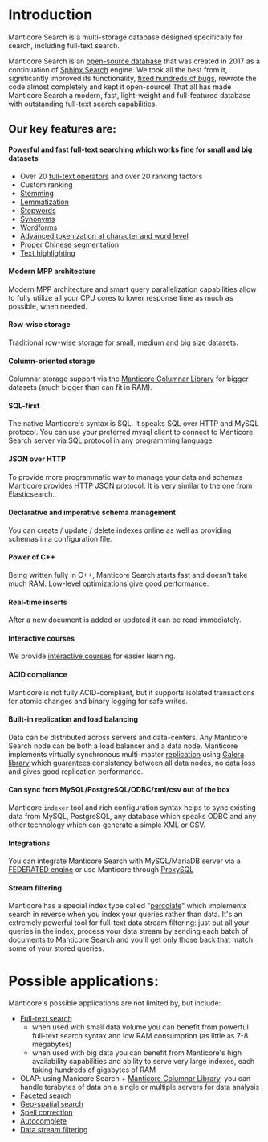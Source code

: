 # Introduction

Manticore Search is a multi-storage database designed specifically for search, including full-text search.

Manticore Search is an [open-source database](https://github.com/manticoresoftware/manticoresearch/) that was created in 2017 as a continuation of [Sphinx Search](https://sphinxsearch.com/) engine. We took all the best from it, significantly improved its functionality, [fixed hundreds of bugs](https://manual.manticoresearch.com/Changelog), rewrote the code almost completely and kept it open-source! That all has made Manticore Search a modern, fast, light-weight and full-featured database with outstanding full-text search capabilities.

## Our key features are:
#### Powerful and fast full-text searching which works fine for small and big datasets
  * Over 20 [full-text operators](https://play.manticoresearch.com/fulltextintro/)<!--{target="_blank"}--> and over 20 ranking factors
  * Custom ranking
  * [Stemming](Creating_an_index/NLP_and_tokenization/Morphology.md)
  * [Lemmatization](Creating_an_index/NLP_and_tokenization/Morphology.md)
  * [Stopwords](Creating_an_index/NLP_and_tokenization/Ignoring_stop-words.md)
  * [Synonyms](Creating_an_index/NLP_and_tokenization/Exceptions.md)
  * [Wordforms](Creating_an_index/NLP_and_tokenization/Wordforms.md)
  * [Advanced tokenization at character and word level](Creating_an_index/NLP_and_tokenization/Low-level_tokenization.md)
  * [Proper Chinese segmentation](Creating_an_index/NLP_and_tokenization/CJK.md)
  * [Text highlighting](Searching/Highlighting.md)

#### Modern MPP architecture
Modern MPP architecture and smart query parallelization capabilities allow to fully utilize all your CPU cores to lower response time as much as possible, when needed.

#### Row-wise storage
Traditional row-wise storage for small, medium and big size datasets.

#### Column-oriented storage
Columnar storage support via the [Manticore Columnar Library](https://github.com/manticoresoftware/columnar/) for bigger datasets (much bigger than can fit in RAM).

#### SQL-first
The native Manticore's syntax is SQL. It speaks SQL over HTTP and MySQL protocol. You can use your preferred mysql client to connect to Manticore Search server via SQL protocol in any programming language.

#### JSON over HTTP
To provide more programmatic way to manage your data and schemas Manticore provides [HTTP JSON](Searching/Full_text_matching/Basic_usage.md#HTTP-JSON) protocol. It is very similar to the one from Elasticsearch.

#### Declarative and imperative schema management
You can create / update / delete indexes online as well as providing schemas in a configuration file.

#### Power of C++
Being written fully in C++, Manticore Search starts fast and doesn't take much RAM. Low-level optimizations give good performance.

#### Real-time inserts
After a new document is added or updated it can be read immediately.

#### Interactive courses
We provide [interactive courses](https://play.manticoresearch.com/) for easier learning.

#### ACID compliance
Manticore is not fully ACID-compliant, but it supports isolated transactions for atomic changes and binary logging for safe writes.

#### Built-in replication and load balancing
Data can be distributed across servers and data-centers. Any Manticore Search node can be both a load balancer and a data node. Manticore implements virtually synchronous multi-master [replication](https://play.manticoresearch.com/replication/) using [Galera library](https://galeracluster.com/) which guarantees consistency between all data nodes, no data loss and gives good replication performance.

#### Can sync from MySQL/PostgreSQL/ODBC/xml/csv out of the box
Manticore `indexer` tool and rich configuration syntax helps to sync existing data from MySQL, PostgreSQL, any database which speaks ODBC and any other technology which can generate a simple XML or CSV.

#### Integrations
You can integrate Manticore Search with MySQL/MariaDB server via a [FEDERATED engine](Extensions/FEDERATED.md) or use Manticore through [ProxySQL](https://manticoresearch.com/2018/06/18/using-proxysql-to-route-inserts-in-a-distributed-realtime-index/)

#### Stream filtering
Manticore has a special index type called "[percolate](Creating_an_index/Local_indexes/Percolate_index.md)" which implements search in reverse when you index your queries rather than data. It's an extremely powerful tool for full-text data stream filtering: just put all your queries in the index, process your data stream by sending each batch of documents to Manticore Search and you'll get only those back that match some of your stored queries.

# Possible applications:
Manticore's possible applications are not limited by, but include:

  * [Full-text search](https://play.manticoresearch.com/fulltextintro/)
    * when used with small data volume you can benefit from powerful full-text search syntax and low RAM consumption (as little as 7-8 megabytes)
    * when used with big data you can benefit from Manticore's high availability capabilities and ability to serve very large indexes, each taking hundreds of gigabytes of RAM
  * OLAP: using Manicore Search + [Manticore Columnar Library](https://github.com/manticoresoftware/columnar), you can handle terabytes of data on a single or multiple servers for data analysis
  * [Faceted search](https://play.manticoresearch.com/faceting/)
  * [Geo-spatial search](https://play.manticoresearch.com/geosearch/)
  * [Spell correction](https://play.manticoresearch.com/didyoumean/)
  * [Autocomplete](https://play.manticoresearch.com/simpleautocomplete/)
  * [Data stream filtering](https://play.manticoresearch.com/pq/)
